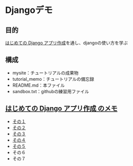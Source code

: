 # Djangoデモ

## 目的
[はじめての Django アプリ作成](https://docs.djangoproject.com/ja/2.2/intro/)を通し、djangoの使い方を学ぶ

## 構成
- mysite：チュートリアルの成果物
- tutorial_memo：チュートリアルの備忘録
- README.md：本ファイル
- sandbox.txt：githubの練習用ファイル


## [はじめての Django アプリ作成 のメモ](https://docs.djangoproject.com/ja/2.2/intro/)
- [その１](tutorial_memo/memo_01.md)
- [その２](tutorial_memo/memo_02.md)
- [その３](tutorial_memo/memo_03.md)
- [その４](tutorial_memo/memo_04.md)
- [その５](tutorial_memo/memo_05.md)
- その６
- その７

